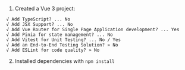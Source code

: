 1. Created a Vue 3 project:
```npm create vue@latest image-editor-web-app
√ Add TypeScript? ... No 
√ Add JSX Support? ... No
√ Add Vue Router for Single Page Application development? ... Yes
√ Add Pinia for state management? ... No
√ Add Vitest for Unit Testing? ... No / Yes
√ Add an End-to-End Testing Solution? » No
√ Add ESLint for code quality? » No
```
2. Installed dependencies with `npm install`
